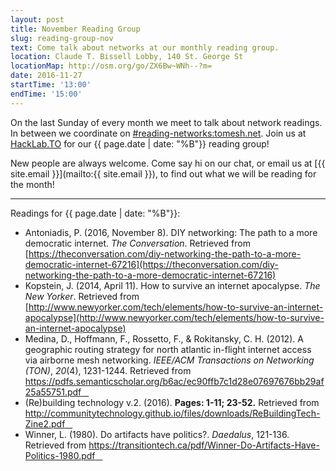 ```yaml
---
layout: post
title: November Reading Group
slug: reading-group-nov
text: Come talk about networks at our monthly reading group.
location: Claude T. Bissell Lobby, 140 St. George St
locationMap: http://osm.org/go/ZX6Bw~WNh--?m=
date: 2016-11-27
startTime: '13:00'
endTime: '15:00'
---
```


On the last Sunday of every month we meet to talk about network readings. In between we coordinate on  [#reading-networks:tomesh.net](https://chat.tomesh.net/#/room/#reading-networks:tomesh.net). Join us at [HackLab.TO](https://hacklab.to) for our {{ page.date | date: "%B"}} reading group!

New people are always welcome. Come say hi on our chat, or email us at [{{ site.email }}](mailto:{{ site.email }}), to find out what we will be reading for the month!

***

Readings for {{ page.date | date: "%B"}}:

- Antoniadis, P. (2016, November 8). DIY networking: The path to a more democratic internet. _The Conversation_. Retrieved from [https://theconversation.com/diy-networking-the-path-to-a-more-democratic-internet-67216](https://theconversation.com/diy-networking-the-path-to-a-more-democratic-internet-67216)
- Kopstein, J. (2014, April 11). How to survive an internet apocalypse. _The New Yorker_.
Retrieved from [http://www.newyorker.com/tech/elements/how-to-survive-an-internet-apocalypse](http://www.newyorker.com/tech/elements/how-to-survive-an-internet-apocalypse)
- Medina, D., Hoffmann, F., Rossetto, F., & Rokitansky, C. H. (2012). A geographic routing strategy for north atlantic in-flight internet access via airborne mesh networking. _IEEE/ACM Transactions on Networking (TON)_, _20_(4), 1231-1244. Retrieved from [https://pdfs.semanticscholar.org/b6ac/ec90ffb7c1d28e07697676bb29af25a55751.pdf &nbsp;&nbsp;<i class="fa fa-file-pdf-o" aria-hidden="true"></i>](https://pdfs.semanticscholar.org/b6ac/ec90ffb7c1d28e07697676bb29af25a55751.pdf)
- (Re)building technology v.2. (2016). **Pages: 1-11; 23-52.** Retrieved from [http://communitytechnology.github.io/files/downloads/ReBuildingTech-Zine2.pdf &nbsp;&nbsp;<i class="fa fa-file-pdf-o" aria-hidden="true"></i>](http://communitytechnology.github.io/files/downloads/ReBuildingTech-Zine2.pdf)
- Winner, L. (1980). Do artifacts have politics?. _Daedalus_, 121-136. Retrieved from [https://transitiontech.ca/pdf/Winner-Do-Artifacts-Have-Politics-1980.pdf &nbsp;&nbsp;<i class="fa fa-file-pdf-o" aria-hidden="true"></i>](https://transitiontech.ca/pdf/Winner-Do-Artifacts-Have-Politics-1980.pdf)
